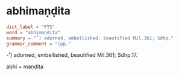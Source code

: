 # abhimaṇḍita

``` toml
dict_label = "PTS"
word = "abhimaṇḍita"
summary = "˚) adorned, embellished, beautified Mil.361; Sdhp."
grammar_comment = "(pp."
```

\-˚) adorned, embellished, beautified Mil.361; Sdhp.17.

abhi \+ maṇḍita

